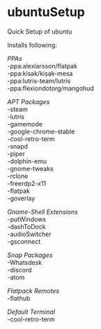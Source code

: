 # ubuntuSetup
Quick Setup of ubuntu

Installs following:

*PPAs* <br /> 
-ppa:alexlarsson/flatpak <br />
-ppa:kisak/kisak-mesa <br />
-ppa:lutris-team/lutris <br />
-ppa:flexiondotorg/mangohud <br />

*APT Packages*<br />
-steam <br />
-lutris <br />
-gamemode <br />
-google-chrome-stable <br />
-cool-retro-term <br />
-snapd <br />
-piper <br />
-dolphin-emu <br />
-gnome-tweaks <br />
-rclone <br />
-freerdp2-x11<br />
-flatpak<br />
-goverlay <br />

*Gnome-Shell Extensions* <br />
-putWindows <br />
-dashToDock <br />
-audioSwitcher <br />
-gsconnect <br />

*Snap Packages* <br />
-Whatsdesk <br />
-discord <br />
-atom <br />

*Flatpack Remotes* <br />
-flathub <br />

*Default Terminal* <br />
-cool-retro-term <br />
